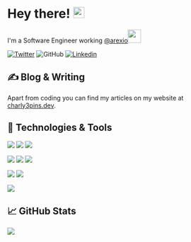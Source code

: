 # Hey there! <img src="https://media.giphy.com/media/hvRJCLFzcasrR4ia7z/giphy.gif" width="25px">

I'm a Software Engineer working <a href="https://github.com/arexio">@arexio</a><img src="https://media.giphy.com/media/WUlplcMpOCEmTGBtBW/giphy.gif" width="30"> 

[![Twitter](https://img.shields.io/twitter/follow/charly3pins?label=%40charly3pins&style=social)](https://twitter.com/intent/follow?screen_name=charly3pins)
![GitHub](https://img.shields.io/github/followers/charly3pins?label=%40charly3pins&style=social)
[![Linkedin](https://img.shields.io/badge/Linkedin-Carles%20Fuste-blue?style=social&logo=Linkedin)](https://www.linkedin.com/in/carlesfuste/)

## &#x270d; Blog & Writing

Apart from coding you can find my articles on my website at [charly3pins.dev](https://charly3pins.dev/).

## 🔧 Technologies & Tools

![](https://img.shields.io/badge/Golang-informational?style=flat&logo=go&logoColor=white&color=29BEB0)
![](https://img.shields.io/badge/Docker-informational?style=flat&logo=docker&logoColor=white&color=049CEC)
![](https://img.shields.io/badge/Kubernetes-informational?style=flat&logo=kubernetes&logoColor=white&color=047ADC)

![](https://img.shields.io/badge/Git-informational?style=flat&logo=git&logoColor=white&color=F1502F)
![](https://img.shields.io/badge/PostgreSQL-informational?style=flat&logo=postgresql&logoColor=white&color=blue)
![](https://img.shields.io/badge/Jenkins-informational?style=flat&logo=jenkins&logoColor=white&color=D33834)

![](https://img.shields.io/badge/Linux-informational?style=flat&logo=linux&logoColor=white&color=orange)
![](https://img.shields.io/badge/ZSH-informational?style=flat&logo=gnu-bash&logoColor=white&color=brightgreen)

![](https://media.giphy.com/media/OPYnG3Xf8zLag/giphy.gif)

## &#x1f4c8; GitHub Stats

![](https://github-readme-stats.vercel.app/api?username=charly3pins&show_icons=true&theme=tokyonight)

<!--
**charly3pins/charly3pins** is a ✨ _special_ ✨ repository because its `README.md` (this file) appears on your GitHub profile.

Here are some ideas to get you started:

- 🔭 I’m currently working on ...
- 🌱 I’m currently learning ...
- 👯 I’m looking to collaborate on ...
- 🤔 I’m looking for help with ...
- 💬 Ask me about ...
- 📫 How to reach me: ...
- 😄 Pronouns: ...
- ⚡ Fun fact: ...
-->
